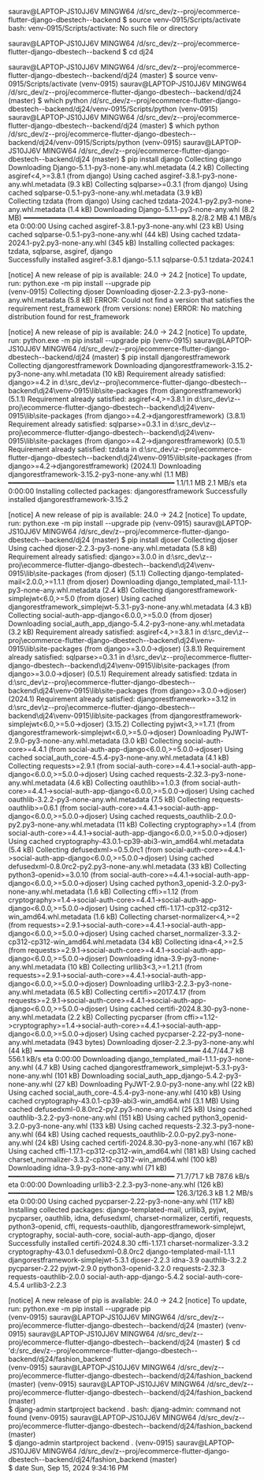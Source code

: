 saurav@LAPTOP-JS10JJ6V MINGW64 /d/src_dev/z--proj/ecommerce-flutter-django-dbestech--backend
$ source venv-0915/Scripts/activate
bash: venv-0915/Scripts/activate: No such file or directory

saurav@LAPTOP-JS10JJ6V MINGW64 /d/src_dev/z--proj/ecommerce-flutter-django-dbestech--backend
$ cd dj24

saurav@LAPTOP-JS10JJ6V MINGW64 /d/src_dev/z--proj/ecommerce-flutter-django-dbestech--backend/dj24 (master)
$ source venv-0915/Scripts/activate
(venv-0915) 
saurav@LAPTOP-JS10JJ6V MINGW64 /d/src_dev/z--proj/ecommerce-flutter-django-dbestech--backend/dj24 (master)
$ which python
/d/src_dev/z--proj/ecommerce-flutter-django-dbestech--backend/dj24/venv-0915/Scripts/python
(venv-0915) 
saurav@LAPTOP-JS10JJ6V MINGW64 /d/src_dev/z--proj/ecommerce-flutter-django-dbestech--backend/dj24 (master)
$ which python
/d/src_dev/z--proj/ecommerce-flutter-django-dbestech--backend/dj24/venv-0915/Scripts/python
(venv-0915) 
saurav@LAPTOP-JS10JJ6V MINGW64 /d/src_dev/z--proj/ecommerce-flutter-django-dbestech--backend/dj24 (master)
$ pip install django
Collecting django
  Downloading Django-5.1.1-py3-none-any.whl.metadata (4.2 kB)
Collecting asgiref<4,>=3.8.1 (from django)
  Using cached asgiref-3.8.1-py3-none-any.whl.metadata (9.3 kB)
Collecting sqlparse>=0.3.1 (from django)
  Using cached sqlparse-0.5.1-py3-none-any.whl.metadata (3.9 kB)  
Collecting tzdata (from django)
  Using cached tzdata-2024.1-py2.py3-none-any.whl.metadata (1.4 kB)
Downloading Django-5.1.1-py3-none-any.whl (8.2 MB)
   ━━━━━━━━━━━━━━━━━━━━━━━━━━━━━━━━━━━━━━━━ 8.2/8.2 MB 4.1 MB/s eta 0:00:00
Using cached asgiref-3.8.1-py3-none-any.whl (23 kB)
Using cached sqlparse-0.5.1-py3-none-any.whl (44 kB)
Using cached tzdata-2024.1-py2.py3-none-any.whl (345 kB)
Installing collected packages: tzdata, sqlparse, asgiref, django  
Successfully installed asgiref-3.8.1 django-5.1.1 sqlparse-0.5.1 tzdata-2024.1

[notice] A new release of pip is available: 24.0 -> 24.2
[notice] To update, run: python.exe -m pip install --upgrade pip  
(venv-0915) 
Collecting djoser
  Downloading djoser-2.2.3-py3-none-any.whl.metadata (5.8 kB)
ERROR: Could not find a version that satisfies the requirement rest_framework (from versions: none)
ERROR: No matching distribution found for rest_framework

[notice] A new release of pip is available: 24.0 -> 24.2
[notice] To update, run: python.exe -m pip install --upgrade pip
(venv-0915)
saurav@LAPTOP-JS10JJ6V MINGW64 /d/src_dev/z--proj/ecommerce-flutter-django-dbestech--backend/dj24 (master)
$ pip install djangorestframework
Collecting djangorestframework
  Downloading djangorestframework-3.15.2-py3-none-any.whl.metadata (10 kB)
Requirement already satisfied: django>=4.2 in d:\src_dev\z--proj\ecommerce-flutter-django-dbestech--backend\dj24\venv-0915\lib\site-packages (from djangorestframework) (5.1.1)
Requirement already satisfied: asgiref<4,>=3.8.1 in d:\src_dev\z--proj\ecommerce-flutter-django-dbestech--backend\dj24\venv-0915\lib\site-packages (from django>=4.2->djangorestframework) (3.8.1)
Requirement already satisfied: sqlparse>=0.3.1 in d:\src_dev\z--proj\ecommerce-flutter-django-dbestech--backend\dj24\venv-0915\lib\site-packages (from django>=4.2->djangorestframework) (0.5.1)
Requirement already satisfied: tzdata in d:\src_dev\z--proj\ecommerce-flutter-django-dbestech--backend\dj24\venv-0915\lib\site-packages (from django>=4.2->djangorestframework) (2024.1)
Downloading djangorestframework-3.15.2-py3-none-any.whl (1.1 MB)
   ━━━━━━━━━━━━━━━━━━━━━━━━━━━━━━━━━━━━━━━━ 1.1/1.1 MB 2.1 MB/s eta 0:00:00
Installing collected packages: djangorestframework
Successfully installed djangorestframework-3.15.2

[notice] A new release of pip is available: 24.0 -> 24.2
[notice] To update, run: python.exe -m pip install --upgrade pip
(venv-0915) 
saurav@LAPTOP-JS10JJ6V MINGW64 /d/src_dev/z--proj/ecommerce-flutter-django-dbestech--backend/dj24 (master)
$ pip install djoser
Collecting djoser
  Using cached djoser-2.2.3-py3-none-any.whl.metadata (5.8 kB)
Requirement already satisfied: django>=3.0.0 in d:\src_dev\z--proj\ecommerce-flutter-django-dbestech--backend\dj24\venv-0915\lib\site-packages (from djoser) (5.1.1)
Collecting django-templated-mail<2.0.0,>=1.1.1 (from djoser)
  Downloading django_templated_mail-1.1.1-py3-none-any.whl.metadata (2.4 kB)
Collecting djangorestframework-simplejwt<6.0,>=5.0 (from djoser)
  Using cached djangorestframework_simplejwt-5.3.1-py3-none-any.whl.metadata (4.3 kB)
Collecting social-auth-app-django<6.0.0,>=5.0.0 (from djoser)
  Downloading social_auth_app_django-5.4.2-py3-none-any.whl.metadata (3.2 kB)
Requirement already satisfied: asgiref<4,>=3.8.1 in d:\src_dev\z--proj\ecommerce-flutter-django-dbestech--backend\dj24\venv-0915\lib\site-packages (from django>=3.0.0->djoser) (3.8.1)
Requirement already satisfied: sqlparse>=0.3.1 in d:\src_dev\z--proj\ecommerce-flutter-django-dbestech--backend\dj24\venv-0915\lib\site-packages (from django>=3.0.0->djoser) (0.5.1)
Requirement already satisfied: tzdata in d:\src_dev\z--proj\ecommerce-flutter-django-dbestech--backend\dj24\venv-0915\lib\site-packages (from django>=3.0.0->djoser) (2024.1)
Requirement already satisfied: djangorestframework>=3.12 in d:\src_dev\z--proj\ecommerce-flutter-django-dbestech--backend\dj24\venv-0915\lib\site-packages (from djangorestframework-simplejwt<6.0,>=5.0->djoser) (3.15.2)
Collecting pyjwt<3,>=1.7.1 (from djangorestframework-simplejwt<6.0,>=5.0->djoser)
  Downloading PyJWT-2.9.0-py3-none-any.whl.metadata (3.0 kB)
Collecting social-auth-core>=4.4.1 (from social-auth-app-django<6.0.0,>=5.0.0->djoser)
  Using cached social_auth_core-4.5.4-py3-none-any.whl.metadata (4.1 kB)
Collecting requests>=2.9.1 (from social-auth-core>=4.4.1->social-auth-app-django<6.0.0,>=5.0.0->djoser)
  Using cached requests-2.32.3-py3-none-any.whl.metadata (4.6 kB)
Collecting oauthlib>=1.0.3 (from social-auth-core>=4.4.1->social-auth-app-django<6.0.0,>=5.0.0->djoser)
  Using cached oauthlib-3.2.2-py3-none-any.whl.metadata (7.5 kB)
Collecting requests-oauthlib>=0.6.1 (from social-auth-core>=4.4.1->social-auth-app-django<6.0.0,>=5.0.0->djoser)
  Using cached requests_oauthlib-2.0.0-py2.py3-none-any.whl.metadata (11 kB)
Collecting cryptography>=1.4 (from social-auth-core>=4.4.1->social-auth-app-django<6.0.0,>=5.0.0->djoser)
  Using cached cryptography-43.0.1-cp39-abi3-win_amd64.whl.metadata (5.4 kB)
Collecting defusedxml>=0.5.0rc1 (from social-auth-core>=4.4.1->social-auth-app-django<6.0.0,>=5.0.0->djoser)
  Using cached defusedxml-0.8.0rc2-py2.py3-none-any.whl.metadata (33 kB)
Collecting python3-openid>=3.0.10 (from social-auth-core>=4.4.1->social-auth-app-django<6.0.0,>=5.0.0->djoser)
  Using cached python3_openid-3.2.0-py3-none-any.whl.metadata (1.6 kB)
Collecting cffi>=1.12 (from cryptography>=1.4->social-auth-core>=4.4.1->social-auth-app-django<6.0.0,>=5.0.0->djoser)
  Using cached cffi-1.17.1-cp312-cp312-win_amd64.whl.metadata (1.6 kB)
Collecting charset-normalizer<4,>=2 (from requests>=2.9.1->social-auth-core>=4.4.1->social-auth-app-django<6.0.0,>=5.0.0->djoser)
  Using cached charset_normalizer-3.3.2-cp312-cp312-win_amd64.whl.metadata (34 kB)
Collecting idna<4,>=2.5 (from requests>=2.9.1->social-auth-core>=4.4.1->social-auth-app-django<6.0.0,>=5.0.0->djoser)
  Downloading idna-3.9-py3-none-any.whl.metadata (10 kB)
Collecting urllib3<3,>=1.21.1 (from requests>=2.9.1->social-auth-core>=4.4.1->social-auth-app-django<6.0.0,>=5.0.0->djoser)
  Downloading urllib3-2.2.3-py3-none-any.whl.metadata (6.5 kB)
Collecting certifi>=2017.4.17 (from requests>=2.9.1->social-auth-core>=4.4.1->social-auth-app-django<6.0.0,>=5.0.0->djoser)
  Using cached certifi-2024.8.30-py3-none-any.whl.metadata (2.2 kB)
Collecting pycparser (from cffi>=1.12->cryptography>=1.4->social-auth-core>=4.4.1->social-auth-app-django<6.0.0,>=5.0.0->djoser)
  Using cached pycparser-2.22-py3-none-any.whl.metadata (943 bytes)
Downloading djoser-2.2.3-py3-none-any.whl (44 kB)
   ━━━━━━━━━━━━━━━━━━━━━━━━━━━━━━━━━━━━━━━━ 44.7/44.7 kB 556.1 kB/s eta 0:00:00
Downloading django_templated_mail-1.1.1-py3-none-any.whl (4.7 kB)
Using cached djangorestframework_simplejwt-5.3.1-py3-none-any.whl (101 kB)
Downloading social_auth_app_django-5.4.2-py3-none-any.whl (27 kB)
Downloading PyJWT-2.9.0-py3-none-any.whl (22 kB)
Using cached social_auth_core-4.5.4-py3-none-any.whl (410 kB)
Using cached cryptography-43.0.1-cp39-abi3-win_amd64.whl (3.1 MB)
Using cached defusedxml-0.8.0rc2-py2.py3-none-any.whl (25 kB)
Using cached oauthlib-3.2.2-py3-none-any.whl (151 kB)
Using cached python3_openid-3.2.0-py3-none-any.whl (133 kB)
Using cached requests-2.32.3-py3-none-any.whl (64 kB)
Using cached requests_oauthlib-2.0.0-py2.py3-none-any.whl (24 kB)
Using cached certifi-2024.8.30-py3-none-any.whl (167 kB)
Using cached cffi-1.17.1-cp312-cp312-win_amd64.whl (181 kB)
Using cached charset_normalizer-3.3.2-cp312-cp312-win_amd64.whl (100 kB)
Downloading idna-3.9-py3-none-any.whl (71 kB)
   ━━━━━━━━━━━━━━━━━━━━━━━━━━━━━━━━━━━━━━━━ 71.7/71.7 kB 787.6 kB/s eta 0:00:00
Downloading urllib3-2.2.3-py3-none-any.whl (126 kB)
   ━━━━━━━━━━━━━━━━━━━━━━━━━━━━━━━━━━━━━━━━ 126.3/126.3 kB 1.2 MB/s eta 0:00:00
Using cached pycparser-2.22-py3-none-any.whl (117 kB)
Installing collected packages: django-templated-mail, urllib3, pyjwt, pycparser, oauthlib, idna, defusedxml, charset-normalizer, certifi, requests, python3-openid, cffi, requests-oauthlib, djangorestframework-simplejwt, cryptography, social-auth-core, social-auth-app-django, djoser
Successfully installed certifi-2024.8.30 cffi-1.17.1 charset-normalizer-3.3.2 cryptography-43.0.1 defusedxml-0.8.0rc2 django-templated-mail-1.1.1 djangorestframework-simplejwt-5.3.1 djoser-2.2.3 idna-3.9 oauthlib-3.2.2 pycparser-2.22 pyjwt-2.9.0 python3-openid-3.2.0 requests-2.32.3 requests-oauthlib-2.0.0 social-auth-app-django-5.4.2 social-auth-core-4.5.4 urllib3-2.2.3

[notice] A new release of pip is available: 24.0 -> 24.2
[notice] To update, run: python.exe -m pip install --upgrade pip  
(venv-0915)
saurav@LAPTOP-JS10JJ6V MINGW64 /d/src_dev/z--proj/ecommerce-flutter-django-dbestech--backend/dj24 (master)
(venv-0915)
saurav@LAPTOP-JS10JJ6V MINGW64 /d/src_dev/z--proj/ecommerce-flutter-django-dbestech--backend/dj24 (master)
$ cd 'd:/src_dev/z--proj/ecommerce-flutter-django-dbestech--backend/dj24/fashion_backend'      
(venv-0915)
saurav@LAPTOP-JS10JJ6V MINGW64 /d/src_dev/z--proj/ecommerce-flutter-django-dbestech--backend/dj24/fashion_backend (master)
(venv-0915)
saurav@LAPTOP-JS10JJ6V MINGW64 /d/src_dev/z--proj/ecommerce-flutter-django-dbestech--backend/dj24/fashion_backend (master)       
$ djang-admin startproject backend .
bash: djang-admin: command not found
(venv-0915)
saurav@LAPTOP-JS10JJ6V MINGW64 /d/src_dev/z--proj/ecommerce-flutter-django-dbestech--backend/dj24/fashion_backend (master)       
$ django-admin startproject backend .
(venv-0915)
saurav@LAPTOP-JS10JJ6V MINGW64 /d/src_dev/z--proj/ecommerce-flutter-django-dbestech--backend/dj24/fashion_backend (master)       
$ date 
Sun, Sep 15, 2024  9:34:16 PM
